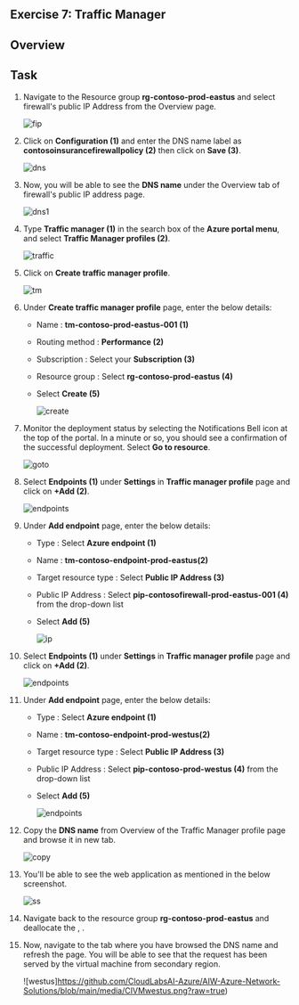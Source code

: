 ## Exercise 7: Traffic Manager


## Overview

## Task 


1. Navigate to the Resource group **rg-contoso-prod-eastus** and select firewall's public IP Address from the Overview page.

   ![fip](https://github.com/CloudLabsAI-Azure/AIW-Azure-Network-Solutions/blob/main/media/abcd.png?raw=true)

2. Click on **Configuration (1)** and enter the DNS name label as **contosoinsurancefirewallpolicy (2)** then click on **Save (3)**.

    ![dns](https://github.com/CloudLabsAI-Azure/AIW-Azure-Network-Solutions/blob/main/media/dns.png?raw=true)
    
3. Now, you will be able to see the **DNS name** under the Overview tab of firewall's public IP address page.

    ![dns1](https://github.com/CloudLabsAI-Azure/AIW-Azure-Network-Solutions/blob/main/media/dnss.png?raw=true)
    
4. Type **Traffic manager (1)** in the search box of the **Azure portal menu**, and select **Traffic Manager profiles (2)**.

    ![traffic](https://github.com/CloudLabsAI-Azure/AIW-Azure-Network-Solutions/blob/main/media/tmp.png?raw=true)
    
5. Click on **Create traffic manager profile**.

    ![tm](https://github.com/CloudLabsAI-Azure/AIW-Azure-Network-Solutions/blob/main/media/clickto.png?raw=true)
    
6.  Under **Create traffic manager profile** page, enter the below details:

      - Name : **tm-contoso-prod-eastus-001 (1)**

      - Routing method : **Performance (2)**

      - Subscription : Select your **Subscription (3)**

      - Resource group : Select **rg-contoso-prod-eastus (4)**

      - Select **Create (5)**

        ![create](https://github.com/CloudLabsAI-Azure/AIW-Azure-Network-Solutions/blob/main/media/createtm.png?raw=true)
        
7. Monitor the deployment status by selecting the Notifications Bell icon at the top of the portal. In a minute or so, you should see a confirmation of the successful deployment. Select **Go to resource**.

      ![goto](https://github.com/CloudLabsAI-Azure/AIW-Azure-Network-Solutions/blob/main/media/click%20on%20goto.png?raw=true)
      
8. Select **Endpoints (1)** under **Settings** in **Traffic manager profile** page and click on **+Add (2)**.

    ![endpoints](https://github.com/CloudLabsAI-Azure/AIW-Azure-Network-Solutions/blob/main/media/endpoints.png?raw=true)
    
1.  Under **Add endpoint** page, enter the below details: 

     - Type : Select **Azure endpoint (1)**

     - Name : **tm-contoso-endpoint-prod-eastus(2)**

     - Target resource type : Select **Public IP Address (3)**

     - Public IP Address : Select **pip-contosofirewall-prod-eastus-001 (4)** from the drop-down list

     - Select **Add (5)**

       ![ip](https://github.com/CloudLabsAI-Azure/AIW-Azure-Network-Solutions/blob/main/media/addendpoint.png?raw=true)
       
1.  Select **Endpoints (1)** under **Settings** in **Traffic manager profile** page and click on **+Add (2)**.

    ![endpoints](https://github.com/CloudLabsAI-Azure/AIW-Azure-Network-Solutions/blob/main/media/endpoints.png?raw=true)
    
1. Under **Add endpoint** page, enter the below details: 

     - Type : Select **Azure endpoint (1)**

     - Name : **tm-contoso-endpoint-prod-westus(2)**

     - Target resource type : Select **Public IP Address (3)**

     - Public IP Address : Select **pip-contoso-prod-westus (4)** from the drop-down list

     - Select **Add (5)**

       ![endpoints](https://github.com/CloudLabsAI-Azure/AIW-Azure-Network-Solutions/blob/main/media/addendpoint1.png?raw=true)
       
1.  Copy the **DNS name** from  Overview of the Traffic Manager profile page and browse it in new tab.

       ![copy](https://github.com/CloudLabsAI-Azure/AIW-Azure-Network-Solutions/blob/main/media/copydns.png?raw=true)
       
1.  You'll be able to see the web application as mentioned in the below screenshot.

     ![ss](https://github.com/CloudLabsAI-Azure/AIW-Azure-Network-Solutions/blob/main/media/CIVMeastus001.png?raw=true)
     
1.  Navigate back to the resource group **rg-contoso-prod-eastus** and deallocate the **<inject key="VM1Name" enableCopy="false"/>** , **<inject key="VM2Name" enableCopy="false"/>**.

2.  Now, navigate to the tab where you have browsed the DNS name and refresh the page. You will be able to see that the request has been served by the virtual machine from secondary region.

    ![westus]https://github.com/CloudLabsAI-Azure/AIW-Azure-Network-Solutions/blob/main/media/CIVMwestus.png?raw=true)

